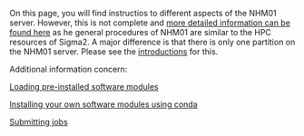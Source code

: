 On this page, you will find instructios to different aspects of the NHM01 server. However, this is not complete and [more detailed information can be found here](https://documentation.sigma2.no/) as he general procedures of NHM01 are similar to the HPC resources of Sigma2. A major difference is that there is only one partition on the NHM01 server. Please see the [introductions](Introduction.md) for this.

Additional information concern:

[Loading pre-installed software modules](Modules.md)

[Installing your own software modules using conda](Conda.md)

[Submitting jobs](Submitting.md)
